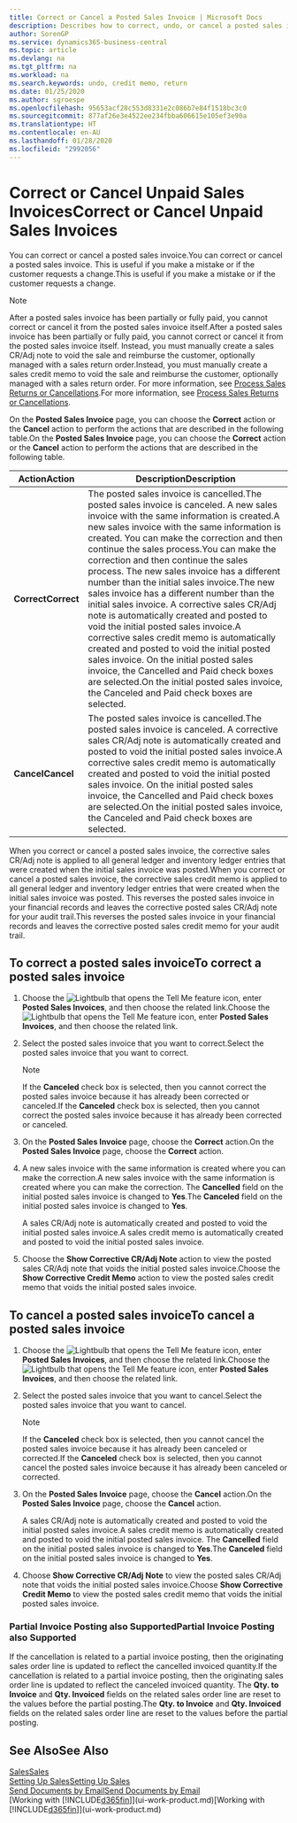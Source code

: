 ```yaml
---
title: Correct or Cancel a Posted Sales Invoice | Microsoft Docs
description: Describes how to correct, undo, or cancel a posted sales invoice and apply a sales CR/Adj Note.
author: SorenGP
ms.service: dynamics365-business-central
ms.topic: article
ms.devlang: na
ms.tgt_pltfrm: na
ms.workload: na
ms.search.keywords: undo, credit memo, return
ms.date: 01/25/2020
ms.author: sgroespe
ms.openlocfilehash: 95653acf28c553d8331e2c086b7e84f1518bc3c0
ms.sourcegitcommit: 877af26e3e4522ee234fbba606615e105ef3e90a
ms.translationtype: HT
ms.contentlocale: en-AU
ms.lasthandoff: 01/28/2020
ms.locfileid: "2992056"
---
```

# <a name="correct-or-cancel-unpaid-sales-invoices"></a><span data-ttu-id="d39d1-103">Correct or Cancel Unpaid Sales Invoices</span><span class="sxs-lookup"><span data-stu-id="d39d1-103">Correct or Cancel Unpaid Sales Invoices</span></span>
<span data-ttu-id="d39d1-104">You can correct or cancel a posted sales invoice.</span><span class="sxs-lookup"><span data-stu-id="d39d1-104">You can correct or cancel a posted sales invoice.</span></span> <span data-ttu-id="d39d1-105">This is useful if you make a mistake or if the customer requests a change.</span><span class="sxs-lookup"><span data-stu-id="d39d1-105">This is useful if you make a mistake or if the customer requests a change.</span></span>

> [!NOTE]  
>   <span data-ttu-id="d39d1-106">After a posted sales invoice has been partially or fully paid, you cannot correct or cancel it from the posted sales invoice itself.</span><span class="sxs-lookup"><span data-stu-id="d39d1-106">After a posted sales invoice has been partially or fully paid, you cannot correct or cancel it from the posted sales invoice itself.</span></span> <span data-ttu-id="d39d1-107">Instead, you must manually create a sales CR/Adj note to void the sale and reimburse the customer, optionally managed with a sales return order.</span><span class="sxs-lookup"><span data-stu-id="d39d1-107">Instead, you must manually create a sales credit memo to void the sale and reimburse the customer, optionally managed with a sales return order.</span></span> <span data-ttu-id="d39d1-108">For more information, see [Process Sales Returns or Cancellations](sales-how-process-sales-returns-cancellations.md).</span><span class="sxs-lookup"><span data-stu-id="d39d1-108">For more information, see [Process Sales Returns or Cancellations](sales-how-process-sales-returns-cancellations.md).</span></span>

<span data-ttu-id="d39d1-109">On the **Posted Sales Invoice** page, you can choose the **Correct** action or the **Cancel** action to perform the actions that are described in the following table.</span><span class="sxs-lookup"><span data-stu-id="d39d1-109">On the **Posted Sales Invoice** page, you can choose the **Correct** action or the **Cancel** action to perform the actions that are described in the following table.</span></span>

| <span data-ttu-id="d39d1-110">Action</span><span class="sxs-lookup"><span data-stu-id="d39d1-110">Action</span></span> | <span data-ttu-id="d39d1-111">Description</span><span class="sxs-lookup"><span data-stu-id="d39d1-111">Description</span></span> |
| --- | --- |
| <span data-ttu-id="d39d1-112">**Correct**</span><span class="sxs-lookup"><span data-stu-id="d39d1-112">**Correct**</span></span> |<span data-ttu-id="d39d1-113">The posted sales invoice is cancelled.</span><span class="sxs-lookup"><span data-stu-id="d39d1-113">The posted sales invoice is canceled.</span></span> <span data-ttu-id="d39d1-114">A new sales invoice with the same information is created.</span><span class="sxs-lookup"><span data-stu-id="d39d1-114">A new sales invoice with the same information is created.</span></span> <span data-ttu-id="d39d1-115">You can make the correction and then continue the sales process.</span><span class="sxs-lookup"><span data-stu-id="d39d1-115">You can make the correction and then continue the sales process.</span></span> <span data-ttu-id="d39d1-116">The new sales invoice has a different number than the initial sales invoice.</span><span class="sxs-lookup"><span data-stu-id="d39d1-116">The new sales invoice has a different number than the initial sales invoice.</span></span> <span data-ttu-id="d39d1-117">A corrective sales CR/Adj note is automatically created and posted to void the initial posted sales invoice.</span><span class="sxs-lookup"><span data-stu-id="d39d1-117">A corrective sales credit memo is automatically created and posted to void the initial posted sales invoice.</span></span> <span data-ttu-id="d39d1-118">On the initial posted sales invoice, the Cancelled and Paid check boxes are selected.</span><span class="sxs-lookup"><span data-stu-id="d39d1-118">On the initial posted sales invoice, the Canceled and Paid check boxes are selected.</span></span> |
| <span data-ttu-id="d39d1-119">**Cancel**</span><span class="sxs-lookup"><span data-stu-id="d39d1-119">**Cancel**</span></span> |<span data-ttu-id="d39d1-120">The posted sales invoice is cancelled.</span><span class="sxs-lookup"><span data-stu-id="d39d1-120">The posted sales invoice is canceled.</span></span> <span data-ttu-id="d39d1-121">A corrective sales CR/Adj note is automatically created and posted to void the initial posted sales invoice.</span><span class="sxs-lookup"><span data-stu-id="d39d1-121">A corrective sales credit memo is automatically created and posted to void the initial posted sales invoice.</span></span> <span data-ttu-id="d39d1-122">On the initial posted sales invoice, the Cancelled and Paid check boxes are selected.</span><span class="sxs-lookup"><span data-stu-id="d39d1-122">On the initial posted sales invoice, the Canceled and Paid check boxes are selected.</span></span> |

<span data-ttu-id="d39d1-123">When you correct or cancel a posted sales invoice, the corrective sales CR/Adj note is applied to all general ledger and inventory ledger entries that were created when the initial sales invoice was posted.</span><span class="sxs-lookup"><span data-stu-id="d39d1-123">When you correct or cancel a posted sales invoice, the corrective sales credit memo is applied to all general ledger and inventory ledger entries that were created when the initial sales invoice was posted.</span></span> <span data-ttu-id="d39d1-124">This reverses the posted sales invoice in your financial records and leaves the corrective posted sales CR/Adj note for your audit trail.</span><span class="sxs-lookup"><span data-stu-id="d39d1-124">This reverses the posted sales invoice in your financial records and leaves the corrective posted sales credit memo for your audit trail.</span></span>

## <a name="to-correct-a-posted-sales-invoice"></a><span data-ttu-id="d39d1-125">To correct a posted sales invoice</span><span class="sxs-lookup"><span data-stu-id="d39d1-125">To correct a posted sales invoice</span></span>
1. <span data-ttu-id="d39d1-126">Choose the ![Lightbulb that opens the Tell Me feature](media/ui-search/search_small.png "Tell me what you want to do") icon, enter **Posted Sales Invoices**, and then choose the related link.</span><span class="sxs-lookup"><span data-stu-id="d39d1-126">Choose the ![Lightbulb that opens the Tell Me feature](media/ui-search/search_small.png "Tell me what you want to do") icon, enter **Posted Sales Invoices**, and then choose the related link.</span></span>  
2. <span data-ttu-id="d39d1-127">Select the posted sales invoice that you want to correct.</span><span class="sxs-lookup"><span data-stu-id="d39d1-127">Select the posted sales invoice that you want to correct.</span></span>

    > [!NOTE]  
    >   <span data-ttu-id="d39d1-128">If the **Canceled** check box is selected, then you cannot correct the posted sales invoice because it has already been corrected or canceled.</span><span class="sxs-lookup"><span data-stu-id="d39d1-128">If the **Canceled** check box is selected, then you cannot correct the posted sales invoice because it has already been corrected or canceled.</span></span>
3. <span data-ttu-id="d39d1-129">On the **Posted Sales Invoice** page, choose the **Correct** action.</span><span class="sxs-lookup"><span data-stu-id="d39d1-129">On the **Posted Sales Invoice** page, choose the **Correct** action.</span></span>  
4. <span data-ttu-id="d39d1-130">A new sales invoice with the same information is created where you can make the correction.</span><span class="sxs-lookup"><span data-stu-id="d39d1-130">A new sales invoice with the same information is created where you can make the correction.</span></span> <span data-ttu-id="d39d1-131">The **Cancelled** field on the initial posted sales invoice is changed to **Yes**.</span><span class="sxs-lookup"><span data-stu-id="d39d1-131">The **Canceled** field on the initial posted sales invoice is changed to **Yes**.</span></span>

    <span data-ttu-id="d39d1-132">A sales CR/Adj note is automatically created and posted to void the initial posted sales invoice.</span><span class="sxs-lookup"><span data-stu-id="d39d1-132">A sales credit memo is automatically created and posted to void the initial posted sales invoice.</span></span>
5. <span data-ttu-id="d39d1-133">Choose the **Show Corrective CR/Adj Note** action to view the posted sales CR/Adj note that voids the initial posted sales invoice.</span><span class="sxs-lookup"><span data-stu-id="d39d1-133">Choose the **Show Corrective Credit Memo** action to view the posted sales credit memo that voids the initial posted sales invoice.</span></span>

## <a name="to-cancel-a-posted-sales-invoice"></a><span data-ttu-id="d39d1-134">To cancel a posted sales invoice</span><span class="sxs-lookup"><span data-stu-id="d39d1-134">To cancel a posted sales invoice</span></span>
1. <span data-ttu-id="d39d1-135">Choose the ![Lightbulb that opens the Tell Me feature](media/ui-search/search_small.png "Tell me what you want to do") icon, enter **Posted Sales Invoices**, and then choose the related link.</span><span class="sxs-lookup"><span data-stu-id="d39d1-135">Choose the ![Lightbulb that opens the Tell Me feature](media/ui-search/search_small.png "Tell me what you want to do") icon, enter **Posted Sales Invoices**, and then choose the related link.</span></span>  
2. <span data-ttu-id="d39d1-136">Select the posted sales invoice that you want to cancel.</span><span class="sxs-lookup"><span data-stu-id="d39d1-136">Select the posted sales invoice that you want to cancel.</span></span>

    > [!NOTE]  
    >   <span data-ttu-id="d39d1-137">If the **Canceled** check box is selected, then you cannot cancel the posted sales invoice because it has already been canceled or corrected.</span><span class="sxs-lookup"><span data-stu-id="d39d1-137">If the **Canceled** check box is selected, then you cannot cancel the posted sales invoice because it has already been canceled or corrected.</span></span>
3. <span data-ttu-id="d39d1-138">On the **Posted Sales Invoice** page, choose the **Cancel** action.</span><span class="sxs-lookup"><span data-stu-id="d39d1-138">On the **Posted Sales Invoice** page, choose the **Cancel** action.</span></span>

    <span data-ttu-id="d39d1-139">A sales CR/Adj note is automatically created and posted to void the initial posted sales invoice.</span><span class="sxs-lookup"><span data-stu-id="d39d1-139">A sales credit memo is automatically created and posted to void the initial posted sales invoice.</span></span> <span data-ttu-id="d39d1-140">The **Cancelled** field on the initial posted sales invoice is changed to **Yes**.</span><span class="sxs-lookup"><span data-stu-id="d39d1-140">The **Canceled** field on the initial posted sales invoice is changed to **Yes**.</span></span>
4. <span data-ttu-id="d39d1-141">Choose **Show Corrective CR/Adj Note** to view the posted sales CR/Adj note that voids the initial posted sales invoice.</span><span class="sxs-lookup"><span data-stu-id="d39d1-141">Choose **Show Corrective Credit Memo** to view the posted sales credit memo that voids the initial posted sales invoice.</span></span>

### <a name="partial-invoice-posting-also-supported"></a><span data-ttu-id="d39d1-142">Partial Invoice Posting also Supported</span><span class="sxs-lookup"><span data-stu-id="d39d1-142">Partial Invoice Posting also Supported</span></span>
<span data-ttu-id="d39d1-143">If the cancellation is related to a partial invoice posting, then the originating sales order line is updated to reflect the cancelled invoiced quantity.</span><span class="sxs-lookup"><span data-stu-id="d39d1-143">If the cancellation is related to a partial invoice posting, then the originating sales order line is updated to reflect the canceled invoiced quantity.</span></span> <span data-ttu-id="d39d1-144">The **Qty. to Invoice** and **Qty. Invoiced** fields on the related sales order line are reset to the values before the partial posting.</span><span class="sxs-lookup"><span data-stu-id="d39d1-144">The **Qty. to Invoice** and **Qty. Invoiced** fields on the related sales order line are reset to the values before the partial posting.</span></span>

## <a name="see-also"></a><span data-ttu-id="d39d1-145">See Also</span><span class="sxs-lookup"><span data-stu-id="d39d1-145">See Also</span></span>
[<span data-ttu-id="d39d1-146">Sales</span><span class="sxs-lookup"><span data-stu-id="d39d1-146">Sales</span></span>](sales-manage-sales.md)  
[<span data-ttu-id="d39d1-147">Setting Up Sales</span><span class="sxs-lookup"><span data-stu-id="d39d1-147">Setting Up Sales</span></span>](sales-setup-sales.md)  
[<span data-ttu-id="d39d1-148">Send Documents by Email</span><span class="sxs-lookup"><span data-stu-id="d39d1-148">Send Documents by Email</span></span>](ui-how-send-documents-email.md)  
<span data-ttu-id="d39d1-149">[Working with [!INCLUDE[d365fin](includes/d365fin_md.md)]](ui-work-product.md)</span><span class="sxs-lookup"><span data-stu-id="d39d1-149">[Working with [!INCLUDE[d365fin](includes/d365fin_md.md)]](ui-work-product.md)</span></span>
